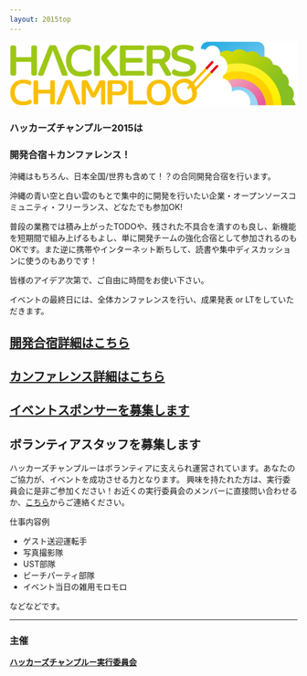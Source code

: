 ```yaml
---
layout: 2015top
---
```



![ハッカーズチャンプルー](/img/logo_sitetop.png)


### ハッカーズチャンプルー2015は
### 開発合宿＋カンファレンス！


沖縄はもちろん、日本全国/世界も含めて！？の合同開発合宿を行います。

沖縄の青い空と白い雲のもとで集中的に開発を行いたい企業・オープンソースコミュニティ・フリーランス、どなたでも参加OK!

普段の業務では積み上がったTODOや、残された不具合を潰すのも良し、新機能を短期間で組み上げるもよし、単に開発チームの強化合宿として参加されるのもOKです。また逆に携帯やインターネット断ちして、読書や集中ディスカッションに使うのもありです！

皆様のアイデア次第で、ご自由に時間をお使い下さい。

イベントの最終日には、全体カンファレンスを行い、成果発表 or LTをしていただきます。

## [開発合宿詳細はこちら](/2015/camp.html)

## [カンファレンス詳細はこちら](/2015/program.html)

## [イベントスポンサーを募集します](/2015/sponsors.html)



## ボランティアスタッフを募集します

ハッカーズチャンプルーはボランティアに支えられ運営されています。あなたのご協力が、イベントを成功させる力となります。 興味を持たれた方は、実行委員会に是非ご参加ください！お近くの実行委員会のメンバーに直接問い合わせるか、[こちら](http://goo.gl/forms/iEGe9hPPux)からご連絡ください。

仕事内容例

* ゲスト送迎運転手
* 写真撮影隊
* UST部隊
* ビーチパーティ部隊
* イベント当日の雑用モロモロ

などなどです。

---


### 主催

**[ハッカーズチャンプルー実行委員会](/about.html)**

